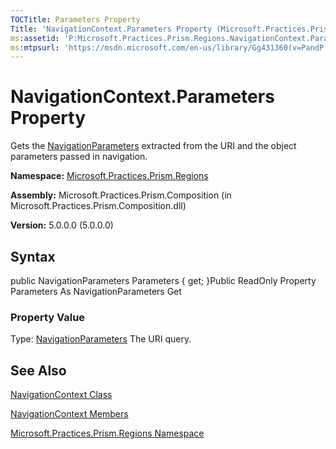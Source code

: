 ```yaml
---
TOCTitle: Parameters Property
Title: 'NavigationContext.Parameters Property (Microsoft.Practices.Prism.Regions)'
ms:assetid: 'P:Microsoft.Practices.Prism.Regions.NavigationContext.Parameters'
ms:mtpsurl: 'https://msdn.microsoft.com/en-us/library/Gg431360(v=PandP.50)'
---
```



# NavigationContext.Parameters Property

Gets the [NavigationParameters](https://msdn.microsoft.com/library/microsoft.practices.prism.regions.navigationparameters) extracted from the URI and the object parameters passed in navigation.

**Namespace:** [Microsoft.Practices.Prism.Regions](https://msdn.microsoft.com/library/microsoft.practices.prism.regions)
**Assembly:** Microsoft.Practices.Prism.Composition (in Microsoft.Practices.Prism.Composition.dll)

**Version:** 5.0.0.0 (5.0.0.0)

## Syntax

public NavigationParameters Parameters { get; }Public ReadOnly Property Parameters As NavigationParameters Get
### Property Value

Type: [NavigationParameters](https://msdn.microsoft.com/library/microsoft.practices.prism.regions.navigationparameters)
The URI query.

## See Also

[NavigationContext Class](https://msdn.microsoft.com/library/microsoft.practices.prism.regions.navigationcontext)

[NavigationContext Members](https://msdn.microsoft.com/allmembers.t:microsoft.practices.prism.regions.navigationcontext)

[Microsoft.Practices.Prism.Regions Namespace](https://msdn.microsoft.com/library/microsoft.practices.prism.regions)
